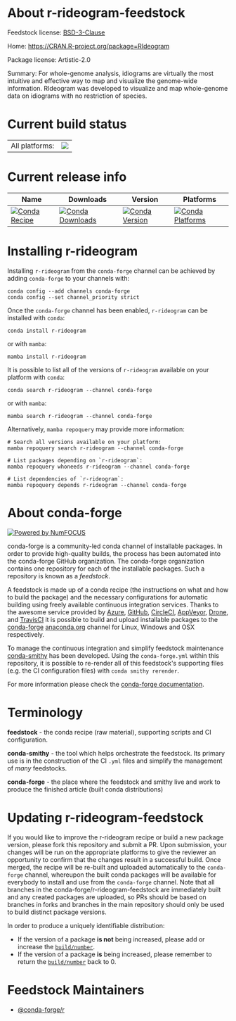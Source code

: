 About r-rideogram-feedstock
===========================

Feedstock license: [BSD-3-Clause](https://github.com/conda-forge/r-rideogram-feedstock/blob/main/LICENSE.txt)

Home: https://CRAN.R-project.org/package=RIdeogram

Package license: Artistic-2.0

Summary: For whole-genome analysis, idiograms are virtually the most intuitive and effective way to map and visualize the genome-wide information. RIdeogram was developed to visualize and map whole-genome data on idiograms with no restriction of species.

Current build status
====================


<table><tr><td>All platforms:</td>
    <td>
      <a href="https://dev.azure.com/conda-forge/feedstock-builds/_build/latest?definitionId=8891&branchName=main">
        <img src="https://dev.azure.com/conda-forge/feedstock-builds/_apis/build/status/r-rideogram-feedstock?branchName=main">
      </a>
    </td>
  </tr>
</table>

Current release info
====================

| Name | Downloads | Version | Platforms |
| --- | --- | --- | --- |
| [![Conda Recipe](https://img.shields.io/badge/recipe-r--rideogram-green.svg)](https://anaconda.org/conda-forge/r-rideogram) | [![Conda Downloads](https://img.shields.io/conda/dn/conda-forge/r-rideogram.svg)](https://anaconda.org/conda-forge/r-rideogram) | [![Conda Version](https://img.shields.io/conda/vn/conda-forge/r-rideogram.svg)](https://anaconda.org/conda-forge/r-rideogram) | [![Conda Platforms](https://img.shields.io/conda/pn/conda-forge/r-rideogram.svg)](https://anaconda.org/conda-forge/r-rideogram) |

Installing r-rideogram
======================

Installing `r-rideogram` from the `conda-forge` channel can be achieved by adding `conda-forge` to your channels with:

```
conda config --add channels conda-forge
conda config --set channel_priority strict
```

Once the `conda-forge` channel has been enabled, `r-rideogram` can be installed with `conda`:

```
conda install r-rideogram
```

or with `mamba`:

```
mamba install r-rideogram
```

It is possible to list all of the versions of `r-rideogram` available on your platform with `conda`:

```
conda search r-rideogram --channel conda-forge
```

or with `mamba`:

```
mamba search r-rideogram --channel conda-forge
```

Alternatively, `mamba repoquery` may provide more information:

```
# Search all versions available on your platform:
mamba repoquery search r-rideogram --channel conda-forge

# List packages depending on `r-rideogram`:
mamba repoquery whoneeds r-rideogram --channel conda-forge

# List dependencies of `r-rideogram`:
mamba repoquery depends r-rideogram --channel conda-forge
```


About conda-forge
=================

[![Powered by
NumFOCUS](https://img.shields.io/badge/powered%20by-NumFOCUS-orange.svg?style=flat&colorA=E1523D&colorB=007D8A)](https://numfocus.org)

conda-forge is a community-led conda channel of installable packages.
In order to provide high-quality builds, the process has been automated into the
conda-forge GitHub organization. The conda-forge organization contains one repository
for each of the installable packages. Such a repository is known as a *feedstock*.

A feedstock is made up of a conda recipe (the instructions on what and how to build
the package) and the necessary configurations for automatic building using freely
available continuous integration services. Thanks to the awesome service provided by
[Azure](https://azure.microsoft.com/en-us/services/devops/), [GitHub](https://github.com/),
[CircleCI](https://circleci.com/), [AppVeyor](https://www.appveyor.com/),
[Drone](https://cloud.drone.io/welcome), and [TravisCI](https://travis-ci.com/)
it is possible to build and upload installable packages to the
[conda-forge](https://anaconda.org/conda-forge) [anaconda.org](https://anaconda.org/)
channel for Linux, Windows and OSX respectively.

To manage the continuous integration and simplify feedstock maintenance
[conda-smithy](https://github.com/conda-forge/conda-smithy) has been developed.
Using the ``conda-forge.yml`` within this repository, it is possible to re-render all of
this feedstock's supporting files (e.g. the CI configuration files) with ``conda smithy rerender``.

For more information please check the [conda-forge documentation](https://conda-forge.org/docs/).

Terminology
===========

**feedstock** - the conda recipe (raw material), supporting scripts and CI configuration.

**conda-smithy** - the tool which helps orchestrate the feedstock.
                   Its primary use is in the construction of the CI ``.yml`` files
                   and simplify the management of *many* feedstocks.

**conda-forge** - the place where the feedstock and smithy live and work to
                  produce the finished article (built conda distributions)


Updating r-rideogram-feedstock
==============================

If you would like to improve the r-rideogram recipe or build a new
package version, please fork this repository and submit a PR. Upon submission,
your changes will be run on the appropriate platforms to give the reviewer an
opportunity to confirm that the changes result in a successful build. Once
merged, the recipe will be re-built and uploaded automatically to the
`conda-forge` channel, whereupon the built conda packages will be available for
everybody to install and use from the `conda-forge` channel.
Note that all branches in the conda-forge/r-rideogram-feedstock are
immediately built and any created packages are uploaded, so PRs should be based
on branches in forks and branches in the main repository should only be used to
build distinct package versions.

In order to produce a uniquely identifiable distribution:
 * If the version of a package **is not** being increased, please add or increase
   the [``build/number``](https://docs.conda.io/projects/conda-build/en/latest/resources/define-metadata.html#build-number-and-string).
 * If the version of a package **is** being increased, please remember to return
   the [``build/number``](https://docs.conda.io/projects/conda-build/en/latest/resources/define-metadata.html#build-number-and-string)
   back to 0.

Feedstock Maintainers
=====================

* [@conda-forge/r](https://github.com/orgs/conda-forge/teams/r/)

